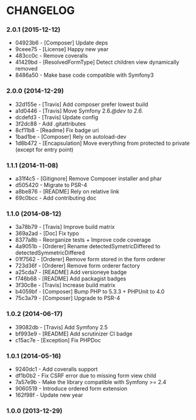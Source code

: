 # CHANGELOG

### 2.0.1 (2015-12-12)

 * 04923b6 - [Composer] Update deps
 * 9ceee75 - [License] Happy new year
 * 483cc0c - Remove coveralls
 * 41429bd - [ResolvedFormType] Detect children view dynamically removed
 * 8486a50 - Make base code compatible with Symfony3
 
### 2.0.0 (2014-12-29)

 * 32d155e - [Travis] Add composer prefer lowest build
 * a1d0446 - [Travis] Move Symfony 2.6.*@dev to 2.6.*
 * dcdefd3 - [Travis] Update config
 * 3f2dc88 - Add .gitattributes
 * 8cf11b8 - [Readme] Fix badge uri
 * 1bad1be - [Composer] Rely on autoload-dev
 * 1d8b472 - [Encapsulation] Move everything from protected to private (except for entry point)

### 1.1.1 (2014-11-08)

 * a31f4c5 - [Gitignore] Remove Composer installer and phar
 * d505420 - Migrate to PSR-4
 * a8be876 - [README] Rely on relative link
 * 69c0bcc - Add contributing doc

### 1.1.0 (2014-08-12)

 * 3a78b79 - [Travis] Improve build matrix
 * 369a2ad - [Doc] Fix typo
 * 8377a8b - Reorganize tests + Improve code coverage
 * 4a9051b - [Orderer] Rename detectedSymetricDiffered to detectedSymmetricDiffered
 * 01f7562 - [Orderer] Remove form stored in the form orderer
 * 723d36f - [Orderer] Remove form orderer factory
 * a25cda7 - [README] Add versioneye badge
 * f746b68 - [README] Add packagist badges
 * 3f30c8e - [Travis] Increase build matrix
 * b4059bf - [Composer] Bump PHP to 5.3.3 + PHPUnit to 4.0
 * 75c3a79 - [Composer] Upgrade to PSR-4

### 1.0.2 (2014-06-17)

 * 39082db - [Travis] Add Symfony 2.5
 * bf993e9 - [README] Add scrutinizer CI badge
 * c15ac7e - [Exception] Fix PHPDoc

### 1.0.1 (2014-05-16)

 * 9240dc1 - Add coveralls support
 * df1b0b2 - Fix CSRF error due to missing form view child
 * 7a57e9b - Make the library compatible with Symfony >= 2.4
 * 9060519 - Introduce ordered form extension
 * 162f98f - Update new year

### 1.0.0 (2013-12-29)
